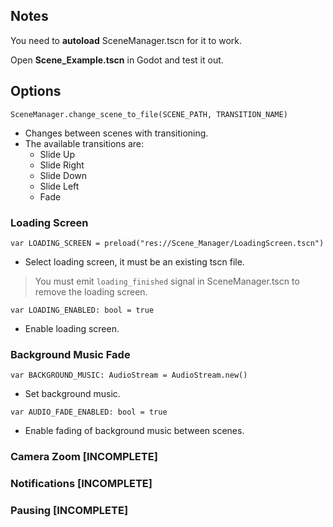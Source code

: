 ## Notes
You need to **autoload** SceneManager.tscn for it to work.

Open **Scene_Example.tscn** in Godot and test it out.

## Options

```SceneManager.change_scene_to_file(SCENE_PATH, TRANSITION_NAME)```
- Changes between scenes with transitioning.
- The available transitions are:
	- Slide Up
	- Slide Right
	- Slide Down
	- Slide Left
	- Fade

### Loading Screen
```var LOADING_SCREEN = preload("res://Scene_Manager/LoadingScreen.tscn")```
- Select loading screen, it must be an existing tscn file.

> You must emit `loading_finished` signal in SceneManager.tscn to remove the loading screen.

```var LOADING_ENABLED: bool = true```
- Enable loading screen.

### Background Music Fade
```var BACKGROUND_MUSIC: AudioStream = AudioStream.new()```
- Set background music.

```var AUDIO_FADE_ENABLED: bool = true```
- Enable fading of background music between scenes.

### Camera Zoom [INCOMPLETE]
### Notifications [INCOMPLETE]
### Pausing [INCOMPLETE]

